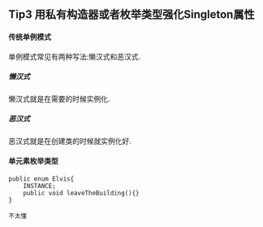 ## Tip3 用私有构造器或者枚举类型强化Singleton属性


#### 传统单例模式
单例模式常见有两种写法:懒汉式和恶汉式.
##### 懒汉式
懒汉式就是在需要的时候实例化.
##### 恶汉式
恶汉式就是在创建类的时候就实例化好.

#### 单元素枚举类型
	
    public enum Elvis{
    	INSTANCE;
        public void leaveTheBuilding(){}
    }
    
    不太懂